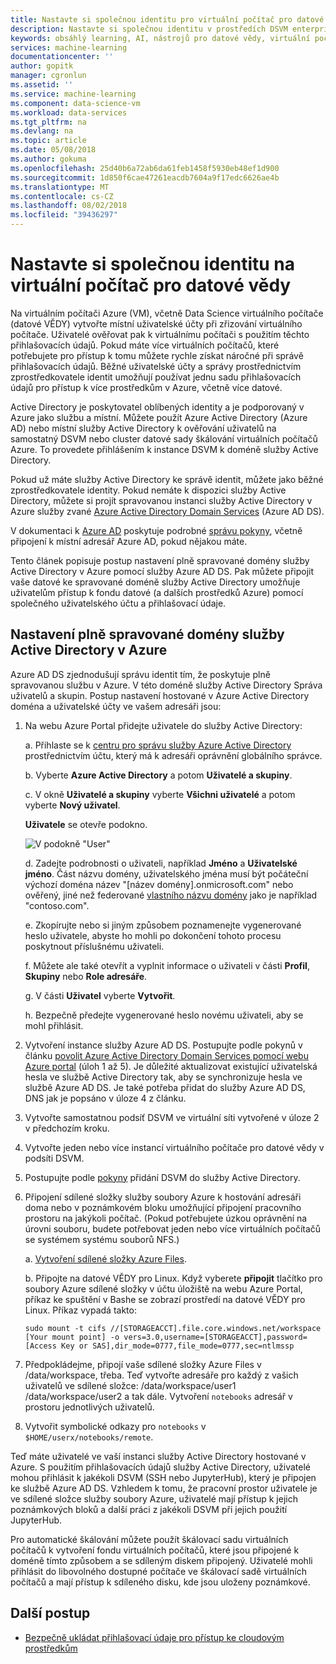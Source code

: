 ```yaml
---
title: Nastavte si společnou identitu pro virtuální počítač pro datové vědy – Azure | Dokumentace Microsoftu
description: Nastavte si společnou identitu v prostředích DSVM enterprise týmu.
keywords: obsáhlý learning, AI, nástrojů pro datové vědy, virtuální počítač pro datové vědy, geoprostorové analýzy, vědecké zpracování týmových dat
services: machine-learning
documentationcenter: ''
author: gopitk
manager: cgronlun
ms.assetid: ''
ms.service: machine-learning
ms.component: data-science-vm
ms.workload: data-services
ms.tgt_pltfrm: na
ms.devlang: na
ms.topic: article
ms.date: 05/08/2018
ms.author: gokuma
ms.openlocfilehash: 25d40b6a72ab6da61feb1458f5930eb48ef1d900
ms.sourcegitcommit: 1d850f6cae47261eacdb7604a9f17edc6626ae4b
ms.translationtype: MT
ms.contentlocale: cs-CZ
ms.lasthandoff: 08/02/2018
ms.locfileid: "39436297"
---
```

# <a name="set-up-a-common-identity-on-the-data-science-virtual-machine"></a>Nastavte si společnou identitu na virtuální počítač pro datové vědy

Na virtuálním počítači Azure (VM), včetně Data Science virtuálního počítače (datové VĚDY) vytvořte místní uživatelské účty při zřizování virtuálního počítače. Uživatelé ověřovat pak k virtuálnímu počítači s použitím těchto přihlašovacích údajů. Pokud máte více virtuálních počítačů, které potřebujete pro přístup k tomu můžete rychle získat náročné při správě přihlašovacích údajů. Běžné uživatelské účty a správy prostřednictvím zprostředkovatele identit umožňují používat jednu sadu přihlašovacích údajů pro přístup k více prostředkům v Azure, včetně více datové. 

Active Directory je poskytovatel oblíbených identity a je podporovaný v Azure jako službu a místní. Můžete použít Azure Active Directory (Azure AD) nebo místní služby Active Directory k ověřování uživatelů na samostatný DSVM nebo cluster datové sady škálování virtuálních počítačů Azure. To provedete přihlášením k instance DSVM k doméně služby Active Directory. 

Pokud už máte služby Active Directory ke správě identit, můžete jako běžné zprostředkovatele identity. Pokud nemáte k dispozici služby Active Directory, můžete si projít spravovanou instanci služby Active Directory v Azure služby zvané [Azure Active Directory Domain Services](https://docs.microsoft.com/azure/active-directory-domain-services/) (Azure AD DS). 

V dokumentaci k [Azure AD](https://docs.microsoft.com/azure/active-directory/) poskytuje podrobné [správu pokyny](https://docs.microsoft.com/azure/active-directory/choose-hybrid-identity-solution#synchronized-identity), včetně připojení k místní adresář Azure AD, pokud nějakou máte. 

Tento článek popisuje postup nastavení plně spravované domény služby Active Directory v Azure pomocí služby Azure AD DS. Pak můžete připojit vaše datové ke spravované doméně služby Active Directory umožňuje uživatelům přístup k fondu datové (a dalších prostředků Azure) pomocí společného uživatelského účtu a přihlašovací údaje. 

## <a name="set-up-a-fully-managed-active-directory-domain-on-azure"></a>Nastavení plně spravované domény služby Active Directory v Azure

Azure AD DS zjednodušují správu identit tím, že poskytuje plně spravovanou službu v Azure. V této doméně služby Active Directory Správa uživatelů a skupin. Postup nastavení hostované v Azure Active Directory doména a uživatelské účty ve vašem adresáři jsou:

1. Na webu Azure Portal přidejte uživatele do služby Active Directory: 

   a. Přihlaste se k [centru pro správu služby Azure Active Directory](https://aad.portal.azure.com) prostřednictvím účtu, který má k adresáři oprávnění globálního správce.
    
   b. Vyberte **Azure Active Directory** a potom **Uživatelé a skupiny**.
    
   c. V okně **Uživatelé a skupiny** vyberte **Všichni uživatelé** a potom vyberte **Nový uživatel**.
   
      **Uživatele** se otevře podokno.
      
      ![V podokně "User"](./media/add-user.png)
    
   d. Zadejte podrobnosti o uživateli, například **Jméno** a **Uživatelské jméno**. Část názvu domény, uživatelského jména musí být počáteční výchozí doména název "[název domény].onmicrosoft.com" nebo ověřený, jiné než federované [vlastního názvu domény](../../active-directory/add-custom-domain.md) jako je například "contoso.com".
    
   e. Zkopírujte nebo si jiným způsobem poznamenejte vygenerované heslo uživatele, abyste ho mohli po dokončení tohoto procesu poskytnout příslušnému uživateli.
    
   f. Můžete ale také otevřít a vyplnit informace o uživateli v části **Profil**, **Skupiny** nebo **Role adresáře**. 
    
   g. V části **Uživatel** vyberte **Vytvořit**.
    
   h. Bezpečně předejte vygenerované heslo novému uživateli, aby se mohl přihlásit.

1. Vytvoření instance služby Azure AD DS. Postupujte podle pokynů v článku [povolit Azure Active Directory Domain Services pomocí webu Azure portal](https://docs.microsoft.com/azure/active-directory-domain-services/active-directory-ds-getting-started) (úloh 1 až 5). Je důležité aktualizovat existující uživatelská hesla ve službě Active Directory tak, aby se synchronizuje hesla ve službě Azure AD DS. Je také potřeba přidat do služby Azure AD DS, DNS jak je popsáno v úloze 4 z článku. 

1. Vytvořte samostatnou podsíť DSVM ve virtuální síti vytvořené v úloze 2 v předchozím kroku.
1. Vytvořte jeden nebo více instancí virtuálního počítače pro datové vědy v podsíti DSVM. 
1. Postupujte podle [pokyny](https://docs.microsoft.com/azure/active-directory-domain-services/active-directory-ds-join-ubuntu-linux-vm ) přidání DSVM do služby Active Directory. 
1. Připojení sdílené složky služby soubory Azure k hostování adresáři doma nebo v poznámkovém bloku umožňující připojení pracovního prostoru na jakýkoli počítač. (Pokud potřebujete úzkou oprávnění na úrovni souboru, budete potřebovat jeden nebo více virtuálních počítačů se systémem systému souborů NFS.)

   a. [Vytvoření sdílené složky Azure Files](../../storage/files/storage-how-to-create-file-share.md).
    
   b. Připojte na datové VĚDY pro Linux. Když vyberete **připojit** tlačítko pro soubory Azure sdílené složky v účtu úložiště na webu Azure Portal, příkaz ke spuštění v Bashe se zobrazí prostředí na datové VĚDY pro Linux. Příkaz vypadá takto:
   
   ```
   sudo mount -t cifs //[STORAGEACCT].file.core.windows.net/workspace [Your mount point] -o vers=3.0,username=[STORAGEACCT],password=[Access Key or SAS],dir_mode=0777,file_mode=0777,sec=ntlmssp
   ```
1. Předpokládejme, připojí vaše sdílené složky Azure Files v /data/workspace, třeba. Teď vytvořte adresáře pro každý z vašich uživatelů ve sdílené složce: /data/workspace/user1 /data/workspace/user2 a tak dále. Vytvoření `notebooks` adresář v prostoru jednotlivých uživatelů. 
1. Vytvořit symbolické odkazy pro `notebooks` v `$HOME/userx/notebooks/remote`.   

Teď máte uživatelé ve vaší instanci služby Active Directory hostované v Azure. S použitím přihlašovacích údajů služby Active Directory, uživatelé mohou přihlásit k jakékoli DSVM (SSH nebo JupyterHub), který je připojen ke službě Azure AD DS. Vzhledem k tomu, že pracovní prostor uživatele je ve sdílené složce služby soubory Azure, uživatelé mají přístup k jejich poznámkových bloků a další práci z jakékoli DSVM při jejich použití JupyterHub. 

Pro automatické škálování můžete použít škálovací sadu virtuálních počítačů k vytvoření fondu virtuálních počítačů, které jsou připojené k doméně tímto způsobem a se sdíleným diskem připojený. Uživatelé mohli přihlásit do libovolného dostupné počítače ve škálovací sadě virtuálních počítačů a mají přístup k sdíleného disku, kde jsou uloženy poznámkové. 

## <a name="next-steps"></a>Další postup

* [Bezpečně ukládat přihlašovací údaje pro přístup ke cloudovým prostředkům](dsvm-secure-access-keys.md)



